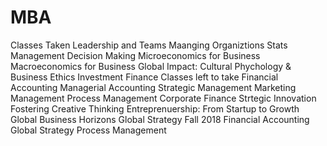 # MBA
Classes Taken
  Leadership and Teams
  Maanging Organiztions
  Stats Management Decision Making
  Microeconomics for Business
  Macroeconomics for Business
  Global Impact: Cultural Phychology & Business Ethics
  Investment Finance
Classes left to take
  Financial Accounting
  Managerial Accounting
  Strategic Management
  Marketing Management
  Process Management
  Corporate Finance
  Strtegic Innovation
  Fostering Creative Thinking
  Entreprenuership: From Startup to Growth
  Global Business Horizons
  Global Strategy
Fall 2018
  Financial Accounting
  Global Strategy
  Process Management
